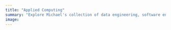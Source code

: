 ```yaml
---
title: "Applied Computing"
summary: "Explore Michael's collection of data engineering, software engineering, and quantum computing projects and prototypes."
image:
---
```

